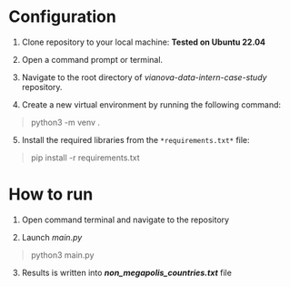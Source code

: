 # Configuration

1. Clone repository to your local machine: **Tested on Ubuntu 22.04**

2. Open a command prompt or terminal.

3. Navigate to the root directory of *vianova-data-intern-case-study* repository.

4. Create a new virtual environment by running the following command:

  >   python3 -m venv .

5. Install the required libraries from the `*requirements.txt*` file:
  
>    pip install -r requirements.txt

# How to run

1. Open command terminal and navigate to the repository

2. Launch *main.py* 

 >   python3 main.py

3. Results is written into  *****non_megapolis_countries.txt***** file